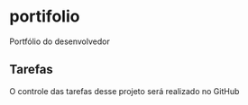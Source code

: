# portifolio
Portfólio  do desenvolvedor

## Tarefas
O controle das tarefas desse projeto será realizado no GitHub